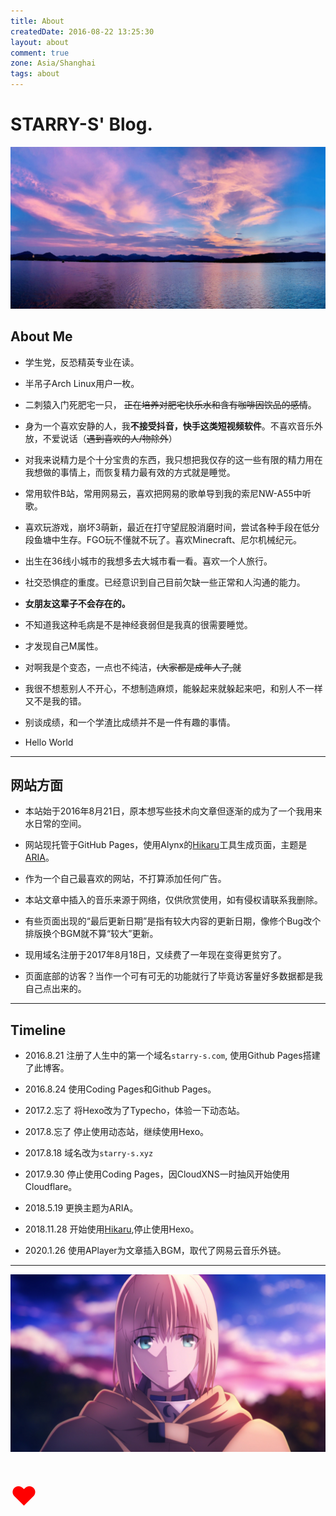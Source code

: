 ```yaml
---
title: About
createdDate: 2016-08-22 13:25:30
layout: about
comment: true
zone: Asia/Shanghai
tags: about
---
```

# STARRY-S' Blog.

![](images/westlake.jpg)

<!--aplayer
{
    "name": "夏恋",
    "artist": "Otokaze",
    "theme": "#F6890E",
    "url": "https://music.starry-s.xyz/music/Otokaze - 夏恋.m4a",
    "cover": "https://music.starry-s.xyz/music/cover/4450823069239492.jpg"
}
-->

## About Me


* 学生党，反恐精英专业在读。

* 半吊子Arch Linux用户一枚。

* 二刺猿入门死肥宅一只， ~~正在培养对肥宅快乐水和含有咖啡因饮品的感情~~。

* 身为一个喜欢安静的人，我**不接受抖音，快手这类短视频软件**。不喜欢音乐外放，不爱说话（~~遇到喜欢的人/物除外~~）

* 对我来说精力是个十分宝贵的东西，我只想把我仅存的这一些有限的精力用在我想做的事情上，而恢复精力最有效的方式就是睡觉。

* 常用软件B站，常用网易云，喜欢把网易的歌单导到我的索尼NW-A55中听歌。

* 喜欢玩游戏，崩坏3萌新，最近在打守望屁股消磨时间，尝试各种手段在低分段鱼塘中生存。FGO玩不懂就不玩了。喜欢Minecraft、尼尔机械纪元。

* 出生在36线小城市的我想多去大城市看一看。喜欢一个人旅行。

* 社交恐惧症的重度。已经意识到自己目前欠缺一些正常和人沟通的能力。

* **女朋友这辈子不会存在的。**

* 不知道我这种毛病是不是神经衰弱但是我真的很需要睡觉。

* 才发现自己M属性。

* 对啊我是个变态，一点也不纯洁，~~(大家都是成年人了,就~~

* 我很不想惹别人不开心，不想制造麻烦，能躲起来就躲起来吧，和别人不一样又不是我的错。

* 别谈成绩，和一个学渣比成绩并不是一件有趣的事情。

* Hello World

----

## 网站方面

* 本站始于2016年8月21日，原本想写些技术向文章但逐渐的成为了一个我用来水日常的空间。

* 网站现托管于GitHub Pages，使用Alynx的[Hikaru](https://github.com/AlynxZhou/hikaru/)工具生成页面，主题是[ARIA](https://github.com/AlynxZhou/hikaru-theme-aria)。

* 作为一个自己最喜欢的网站，不打算添加任何广告。

* 本站文章中插入的音乐来源于网络，仅供欣赏使用，如有侵权请联系我删除。

* 有些页面出现的“最后更新日期”是指有较大内容的更新日期，像修个Bug改个排版换个BGM就不算“较大”更新。

* 现用域名注册于2017年8月18日，又续费了一年现在变得更贫穷了。

* 页面底部的访客？当作一个可有可无的功能就行了毕竟访客量好多数据都是我自己点出来的。

----

## Timeline

* 2016.8.21  注册了人生中的第一个域名`starry-s.com`, 使用Github Pages搭建了此博客。

* 2016.8.24  使用Coding Pages和Github Pages。

* 2017.2.忘了 将Hexo改为了Typecho，体验一下动态站。

* 2017.8.忘了 停止使用动态站，继续使用Hexo。

* 2017.8.18  域名改为`starry-s.xyz`

* 2017.9.30  停止使用Coding Pages，因CloudXNS一时抽风开始使用Cloudflare。

* 2018.5.19  更换主题为ARIA。

* 2018.11.28 开始使用[Hikaru](https://github.com/AlynxZhou/hikaru/),停止使用Hexo。

* 2020.1.26 使用APlayer为文章插入BGM，取代了网易云音乐外链。

----

![Saber](images/saber.jpg)


<p style="font-size:300%; color:#FF0000;">&hearts;</p>
